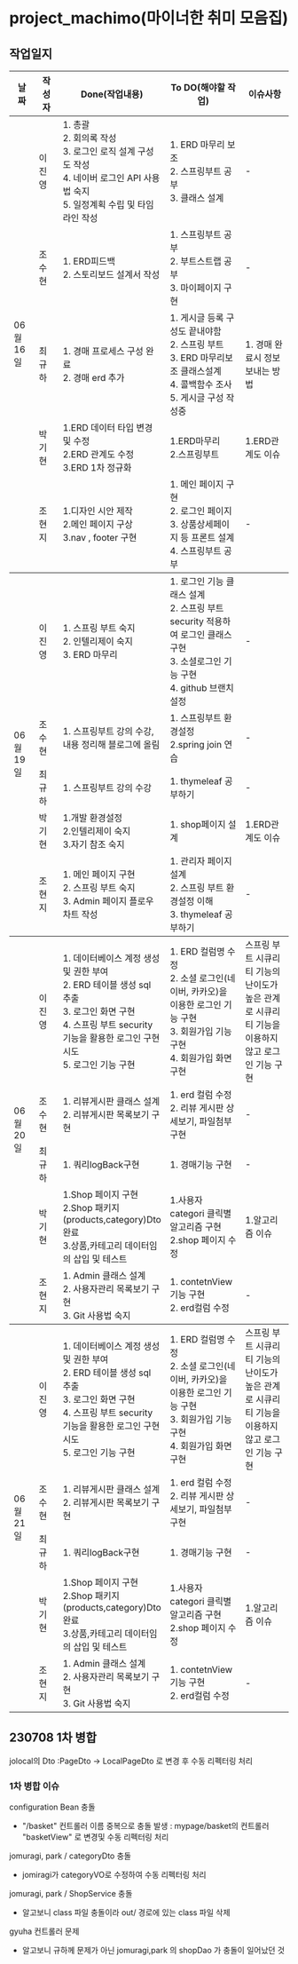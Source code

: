 # project_machimo(마이너한 취미 모음집)

## 작업일지
<table>
  <thead>
    <tr>
      <th width="10%">날짜</th>
      <th width="10%">작성자</th>
      <th width="30%">Done(작업내용)</th>
      <th width="30%">To DO(해야할 작업)</th>
      <th width="20%">이슈사항</th>
    </tr>
  </thead>
  <tbody>
    <tr>
      <td rowspan="5">06월 16일</td>
      <td>이진영</td>
      <td>
        1. 총괄 <br>
        2. 회의록 작성 <br>
        3. 로그인 로직 설계 구성도 작성 <br>
        4. 네이버 로그인 API 사용법 숙지 <br>
        5. 일정계획 수립 및 타임라인 작성
      </td>
      <td>
        1. ERD 마무리 보조 <br>
        2. 스프링부트 공부 <br>
        3. 클래스 설계
      </td>
      <td>-</td>
    </tr>
    <tr>
      <td>조수현</td>
      <td>
        1. ERD피드백 <br>
        2. 스토리보드 설계서 작성
      </td>
      <td>
        1. 스프링부트 공부<br>
        2. 부트스트랩 공부<br>
        3. 마이페이지 구현
      </td>
      <td>-</td>
    </tr>
    <tr>
      <td>최규하</td>
      <td>
        1. 경매 프로세스 구성 완료<br>
        2. 경매 erd 추가
      </td>
      <td>
        1. 게시글 등록 구성도 끝내야함<br>
        2. 스프링 부트<br>
        3. ERD 마무리보조 클래스설계<br>
        4. 콜백함수 조사<br>
        5. 게시글 구성 작성중
      </td>
      <td>
        1. 경매 완료시 정보 보내는 방법
      </td>
    </tr>
    <tr>
      <td>박기현</td>
      <td>
        1.ERD 데이터 타입 변경 및 수정<br>
        2.ERD 관계도 수정<br>
        3.ERD 1차 정규화
      </td>
      <td>
        1.ERD마무리<br>
        2.스프링부트
      </td>
      <td>
        1.ERD관계도 이슈
      </td>
    </tr>
    <tr>
      <td>조현지</td>
      <td>
        1.디자인 시안 제작<br>
        2.메인 페이지 구상<br>
        3.nav , footer  구현
      </td>
      <td>
        1. 메인 페이지 구현<br>
        2. 로그인 페이지<br>
        3. 상품상세페이지 등 프론트 설계<br>
        4. 스프링부트 공부
      </td>
      <td>-</td>
    </tr>
  </tbody>
  <tbody>
    <tr>
      <td rowspan="5">06월 19일</td>
      <td>이진영</td>
      <td>
        1. 스프링 부트 숙지<br>
        2. 인텔리제이 숙지<br>
        3. ERD 마무리
      </td>
      <td>
        1. 로그인 기능 클래스 설계<br>
        2. 스프링 부트 security 적용하여 로그인 클래스 구현<br>
        3. 소셜로그인 기능 구현<br>
        4. github 브랜치 설정
      </td>
      <td>-</td>
    </tr>
    <tr>
      <td>조수현</td>
      <td>
        1. 스프링부트 강의 수강, 내용 정리해 블로그에 올림
      </td>
      <td>
        1. 스프링부트 환경설정<br>
        2.spring join 연습
      </td>
      <td>-</td>
    </tr>
    <tr>
      <td>최규하</td>
      <td>
        1. 스프링부트 강의 수강
      </td>
      <td>
        1. thymeleaf 공부하기
      </td>
      <td>-</td>
    </tr>
    <tr>
      <td>박기현</td>
      <td>
        1.개발 환경설정<br>
        2.인텔리제이 숙지<br>
        3.자기 참조 숙지
      </td>
      <td>
        1. shop페이지 설계
      </td>
      <td>
        1.ERD관계도 이슈
      </td>
    </tr>
    <tr>
      <td>조현지</td>
      <td>
        1. 메인 페이지 구현<br>
        2. 스프링 부트 숙지<br>
        3. Admin 페이지 플로우차트 작성
      </td>
      <td>
        1. 관리자 페이지 설계<br>
        2. 스프링 부트 환경설정 이해<br>
        3. thymeleaf 공부하기
      </td>
      <td>-</td>
    </tr>
  </tbody>
  <tbody>
    <tr>
      <td rowspan="5">06월 20일</td>
      <td>이진영</td>
      <td>
        1. 데이터베이스 계정 생성 및 권한 부여<br>
        2. ERD 테이블 생성 sql 추출<br>
        3. 로그인 화면 구현<br>
        4. 스프링 부트 security 기능을 활용한 로그인 구현 시도<br>
        5. 로그인 기능 구현
      </td>
      <td>
        1. ERD 컬럼명 수정<br>
        2. 소셜 로그인(네이버, 카카오)을 이용한 로그인 기능 구현<br>
        3. 회원가입 기능 구현<br>
        4. 회원가입 화면 구현
      </td>
      <td>
        스프링 부트 시큐리티 기능의 난이도가 높은 관계로
       시큐리티 기능을 이용하지 않고 로그인 기능 구현
      </td>
    </tr>
    <tr>
      <td>조수현</td>
      <td>
        1. 리뷰게시판 클래스 설계<br>
        2. 리뷰게시판 목록보기 구현
      </td>
      <td>
        1. erd 컬럼 수정<br>
        2. 리뷰 게시판  상세보기, 파일첨부 구현
      </td>
      <td>-</td>
    </tr>
    <tr>
      <td>최규하</td>
      <td>
        1. 쿼리logBack구현
      </td>
      <td>
        1. 경매기능 구현
      </td>
      <td>-</td>
    </tr>
    <tr>
      <td>박기현</td>
      <td>
        1.Shop 페이지 구현<br>
        2.Shop 패키지 (products,category)Dto 완료<br>
        3.상품,카테고리 데이터임의 삽입 및 테스트
      </td>
      <td>
        1.사용자 categori 클릭별 알고리즘 구현<br>
        2.shop 페이지 수정
      </td>
      <td>
        1.알고리즘 이슈
      </td>
    </tr>
    <tr>
      <td>조현지</td>
      <td>
        1. Admin 클래스 설계<br>
        2. 사용자관리 목록보기 구현<br>
        3. Git 사용법 숙지
      </td>
      <td>
        1. contetnView 기능 구현<br>
        2. erd컬럼 수정
      </td>
      <td>-</td>
    </tr>
  </tbody>
  <tbody>
    <tr>
      <td rowspan="5">06월 21일</td>
      <td>이진영</td>
      <td>
        1. 데이터베이스 계정 생성 및 권한 부여<br>
        2. ERD 테이블 생성 sql 추출<br>
        3. 로그인 화면 구현<br>
        4. 스프링 부트 security 기능을 활용한 로그인 구현 시도<br>
        5. 로그인 기능 구현
      </td>
      <td>
        1. ERD 컬럼명 수정<br>
        2. 소셜 로그인(네이버, 카카오)을 이용한 로그인 기능 구현<br>
        3. 회원가입 기능 구현<br>
        4. 회원가입 화면 구현
      </td>
      <td>
        스프링 부트 시큐리티 기능의 난이도가 높은 관계로
       시큐리티 기능을 이용하지 않고 로그인 기능 구현
      </td>
    </tr>
    <tr>
      <td>조수현</td>
      <td>
        1. 리뷰게시판 클래스 설계<br>
        2. 리뷰게시판 목록보기 구현
      </td>
      <td>
        1. erd 컬럼 수정<br>
        2. 리뷰 게시판  상세보기, 파일첨부 구현
      </td>
      <td>-</td>
    </tr>
    <tr>
      <td>최규하</td>
      <td>
        1. 쿼리logBack구현
      </td>
      <td>
        1. 경매기능 구현
      </td>
      <td>-</td>
    </tr>
    <tr>
      <td>박기현</td>
      <td>
        1.Shop 페이지 구현<br>
        2.Shop 패키지 (products,category)Dto 완료<br>
        3.상품,카테고리 데이터임의 삽입 및 테스트
      </td>
      <td>
        1.사용자 categori 클릭별 알고리즘 구현<br>
        2.shop 페이지 수정
      </td>
      <td>
        1.알고리즘 이슈
      </td>
    </tr>
    <tr>
      <td>조현지</td>
      <td>
        1. Admin 클래스 설계<br>
        2. 사용자관리 목록보기 구현<br>
        3. Git 사용법 숙지
      </td>
      <td>
        1. contetnView 기능 구현<br>
        2. erd컬럼 수정
      </td>
      <td>-</td>
    </tr>
  </tbody>
</table>













## 230708 1차 병합
jolocal의 Dto :PageDto -> LocalPageDto 로 변경 후 수동 리펙터링 처리

### 1차 병합 이슈
configuration Bean 충돌
- "/basket" 컨트롤러 이름 중복으로 충돌 발생 : mypage/basket의 컨트롤러 "basketView" 로 변경및 수동 리펙터링 처리

jomuragi, park / categoryDto 충돌
- jomiragi가 categoryVO로 수정하여 수동 리펙터링 처리

jomuragi, park / ShopService 충돌
- 알고보니 class 파일 충돌이라 out/ 경로에 있는 class 파일 삭제

gyuha 컨트롤러 문제
- 알고보니 규하께 문제가 아닌 jomuragi,park 의 shopDao 가 충돌이 일어났던 것


